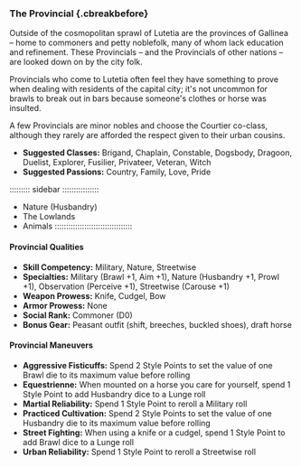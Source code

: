 ### The Provincial  {.cbreakbefore}

Outside of the cosmopolitan sprawl of Lutetia are the provinces of
Gallinea – home to commoners and petty noblefolk, many of whom lack
education and refinement. These Provincials – and the Provincials of
other nations – are looked down on by the city folk.

Provincials who come to Lutetia often feel they have something to prove
when dealing with residents of the capital city; it's not uncommon for
brawls to break out in bars because someone's clothes or horse was
insulted.

A few Provincials are minor nobles and choose the Courtier co-class,
although they rarely are afforded the respect given to their urban
cousins.

- **Suggested Classes:** Brigand, Chaplain, Constable, Dogsbody, Dragoon, Duelist, Explorer, Fusilier, Privateer, Veteran, Witch
- **Suggested Passions:** Country, Family, Love, Pride

::::::::: sidebar ::::::::::::::::
- Nature (Husbandry)
- The Lowlands
- Animals
::::::::::::::::::::::::::::::::::

#### Provincial Qualities

- **Skill Competency:** Military, Nature, Streetwise
- **Specialties:** Military (Brawl +1, Aim +1), Nature (Husbandry +1, Prowl +1), Observation (Perceive +1), Streetwise (Carouse +1)
- **Weapon Prowess:** Knife, Cudgel, Bow
- **Armor Prowess:** None
- **Social Rank:** Commoner (D0)
- **Bonus Gear:** Peasant outfit (shift, breeches, buckled shoes), draft horse

#### Provincial Maneuvers
- **Aggressive Fisticuffs:** Spend 2 Style Points to set the value of one Brawl die to its maximum value before rolling
- **Equestrienne:** When mounted on a horse you care for yourself, spend 1 Style Point to add Husbandry dice to a Lunge roll
- **Martial Reliability:** Spend 1 Style Point to reroll a Military roll
- **Practiced Cultivation:** Spend 2 Style Points to set the value of one Husbandry die to its maximum value before rolling
- **Street Fighting:** When using a knife or a cudgel, spend 1 Style Point to add Brawl dice to a Lunge roll
- **Urban Reliability:** Spend 1 Style Point to reroll a Streetwise roll

